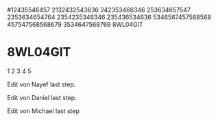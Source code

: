 
#12435546457
2132432543636
242353466346
253634657547
2353634654764
2354235346346
235436534636
5346567457568568
457547568568679
3534647568769
8WL04GIT

# 8WL04GIT
1
2
3
4
5

Edit von Nayef last step.

Edit von Daniel last step.

Edit von Michael last step
